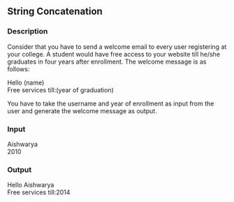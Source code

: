 ## String Concatenation

### Description

Consider that you have to send a welcome email to every user registering at your college. A student would have free access to your website till he/she graduates in four years after enrollment.
The welcome message is as follows:

Hello (name)<br>
Free services till:(year of graduation)

You have to take the username and year of enrollment as input from the user and generate the welcome message as output.

### Input

Aishwarya<br>
2010

### Output

Hello Aishwarya<br>
Free services till:2014
